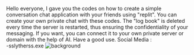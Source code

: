Hello everyone, I gave you the codes on how to create a simple conversation chat application with your friends using "replit". You can create your own private chat with these codes. The "log book" is deleted every time the server is restarted, thus ensuring the confidentiality of your messaging. If you want, you can connect it to your own private server or domain with the help of AI. Have a good use. Social Media  :                    
 -sslytherss.exe
 ![background](https://github.com/user-attachments/assets/ab6cdec2-0c6c-40a9-9d85-f90a1c8d1a8c)
